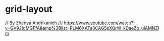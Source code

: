 # grid-layout

// By Zhenya Andrikanich
/// https://www.youtube.com/watch?v=GV92IdMGFfA&amp%3Blist=PLM6XATa8CAG5pXQrW_kDaeZb_uIAMNZIm
